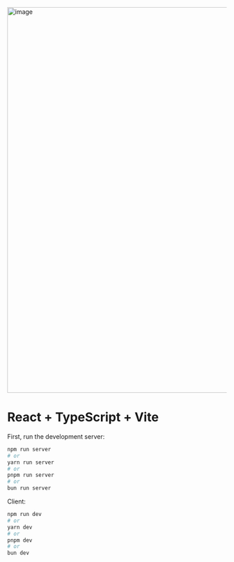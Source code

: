 <img width="886" alt="image" src="https://github.com/user-attachments/assets/a8f5df66-5e52-4369-92c6-1bea1070d52b">


# React + TypeScript + Vite

First, run the development server:

```bash
npm run server
# or
yarn run server
# or
pnpm run server
# or
bun run server
```

Client:

```bash
npm run dev
# or
yarn dev
# or
pnpm dev
# or
bun dev
```
